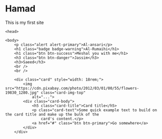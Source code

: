# Hamad
This is my first site
<html>

<head>
    <link rel="stylesheet" href="https://stackpath.bootstrapcdn.com/bootstrap/4.4.1/css/bootstrap.min.css"
        integrity="sha384-Vkoo8x4CGsO3+Hhxv8T/Q5PaXtkKtu6ug5TOeNV6gBiFeWPGFN9MuhOf23Q9Ifjh" crossorigin="anonymous">
    </a>

    <head>

    <body>
        <p class="alert alert-primary">Al-ansari</p>
        <h1 class="badge badge-warning">Al-Rumaihi</h1>
        <h1 class="btn btn-success">Meshal you with me</h1>
        <h3 class="btn btn-danger">Jassim</h3>
        <h3>Saeed</h3>
        <br />
        <br />

        <div class="card" style="width: 18rem;">
            <img src="https://cdn.pixabay.com/photo/2012/03/01/00/55/flowers-19830_1280.jpg" class="card-img-top"
                alt="...">
            <div class="card-body">
                <h5 class="card-title">Card title</h5>
                <p class="card-text">Some quick example text to build on the card title and make up the bulk of the
                    card's content.</p>
                <a href="#" class="btn btn-primary">Go somewhere</a>
            </div>
        </div>
